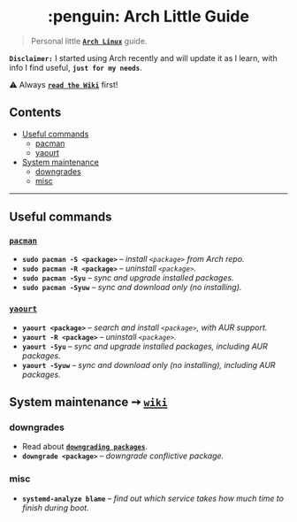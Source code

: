 <h1 align="center">
  <br>
    :penguin: Arch Little Guide
  <br>
</h1>

> Personal little [**`Arch Linux`**](https://www.archlinux.org/) guide.  

**`Disclaimer:`** I started using Arch recently and will update it as I learn, with info I find useful, **`just for my needs`**.

:warning: Always [**`read the Wiki`**](https://wiki.archlinux.org/) first!

## Contents

- [Useful commands](#useful-commands)
  - [pacman](#pacman)
  - [yaourt](#yaourt)
 - [System maintenance](#system-maintenance)
   - [downgrades](#downgrades)
   - [misc](#misc)

---

## Useful commands

### [**`pacman`**](https://wiki.archlinux.org/index.php/pacman)

- **`sudo pacman -S <package>`** – *install `<package>` from Arch repo.*  
- **`sudo pacman -R <package>`** – *uninstall `<package>`.*  
- **`sudo pacman -Syu`** – *sync and upgrade installed packages.*  
- **`sudo pacman -Syuw`** – *sync and download only (no installing).*  

### [**`yaourt`**](https://archlinux.fr/yaourt-en)

- **`yaourt <package>`** – *search and install `<package>`, with AUR support.*  
- **`yaourt -R <package>`** – *uninstall `<package>`.*  
- **`yaourt -Syu`** – *sync and upgrade installed packages, including AUR packages.*  
- **`yaourt -Syuw`** – *sync and download only (no installing), including AUR packages.*  

## System maintenance &#x2799; [**`wiki`**](https://wiki.archlinux.org/index.php/System_maintenance)

### downgrades

- Read about [**`downgrading packages`**](https://wiki.archlinux.org/index.php/downgrading_packages).  
- **`downgrade <package>`** – *downgrade conflictive package.*

### misc

- **`systemd-analyze blame`** – *find out which service takes how much time to finish during boot.*  
